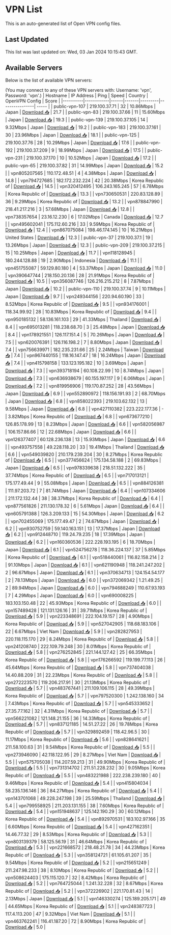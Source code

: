# VPN List

This is an auto-generated list of Open VPN config files.

## Last Updated

This list was last updated on: Wed, 03 Jan 2024 10:15:43 GMT.

## Available Servers

Below is the list of available VPN servers:

(You may connect to any of these VPN servers with: Username: 'vpn', Password: 'vpn'.)
| Hostname | IP Address | Ping | Speed | Country | OpenVPN Config | Score |
|----------|------------|------|-------|---------|----------------| ----- |
| public-vpn-107 | 219.100.37.71 | 32 | 10.86Mbps | Japan | [Download 📥](./configs/server_0_JP.ovpn) | 21.7 |
| public-vpn-83 | 219.100.37.66 | 11 | 15.60Mbps | Japan | [Download 📥](./configs/server_1_JP.ovpn) | 19.3 |
| public-vpn-139 | 219.100.37.105 | 14 | 9.32Mbps | Japan | [Download 📥](./configs/server_2_JP.ovpn) | 19.2 |
| public-vpn-183 | 219.100.37.161 | 30 | 23.96Mbps | Japan | [Download 📥](./configs/server_3_JP.ovpn) | 18.1 |
| public-vpn-125 | 219.100.37.76 | 28 | 10.29Mbps | Japan | [Download 📥](./configs/server_4_JP.ovpn) | 17.6 |
| public-vpn-192 | 219.100.37.209 | 9 | 18.99Mbps | Japan | [Download 📥](./configs/server_5_JP.ovpn) | 17.5 |
| public-vpn-231 | 219.100.37.170 | 10 | 10.52Mbps | Japan | [Download 📥](./configs/server_6_JP.ovpn) | 17.2 |
| public-vpn-65 | 219.100.37.82 | 31 | 14.99Mbps | Japan | [Download 📥](./configs/server_7_JP.ovpn) | 15.2 |
| vpn805207565 | 110.172.48.51 | 4 | 4.38Mbps | Japan | [Download 📥](./configs/server_8_JP.ovpn) | 14.8 |
| vpn794727685 | 182.172.232.224 | 42 | 20.38Mbps | Korea Republic of | [Download 📥](./configs/server_9_KR.ovpn) | 14.5 |
| vpn320412495 | 106.243.165.245 | 57 | 6.78Mbps | Korea Republic of | [Download 📥](./configs/server_10_KR.ovpn) | 13.3 |
| vpn730650531 | 220.83.128.89 | 36 | 9.29Mbps | Korea Republic of | [Download 📥](./configs/server_11_KR.ovpn) | 13.2 |
| vpn878847990 | 218.41.217.216 | 3 | 57.68Mbps | Japan | [Download 📥](./configs/server_12_JP.ovpn) | 12.8 |
| vpn738357654 | 23.16.12.230 | 6 | 17.02Mbps | Canada | [Download 📥](./configs/server_13_CA.ovpn) | 12.7 |
| vpn495602041 | 175.112.60.216 | 33 | 9.59Mbps | Korea Republic of | [Download 📥](./configs/server_14_KR.ovpn) | 12.4 |
| vpn867075084 | 198.46.174.145 | 10 | 16.21Mbps | United States | [Download 📥](./configs/server_15_US.ovpn) | 12.3 |
| public-vpn-37 | 219.100.37.1 | 19 | 13.26Mbps | Japan | [Download 📥](./configs/server_16_JP.ovpn) | 12.3 |
| public-vpn-209 | 219.100.37.215 | 15 | 10.25Mbps | Japan | [Download 📥](./configs/server_17_JP.ovpn) | 11.7 |
| vpn118128945 | 180.244.128.88 | 19 | 2.90Mbps | Indonesia | [Download 📥](./configs/server_18_ID.ovpn) | 11.1 |
| vpn451755087 | 59.129.80.180 | 4 | 53.37Mbps | Japan | [Download 📥](./configs/server_19_JP.ovpn) | 11.0 |
| vpn390647744 | 218.150.20.136 | 28 | 21.91Mbps | Korea Republic of | [Download 📥](./configs/server_20_KR.ovpn) | 10.5 |
| vpn356087746 | 126.216.215.212 | 8 | 7.87Mbps | Japan | [Download 📥](./configs/server_21_JP.ovpn) | 10.2 |
| public-vpn-110 | 219.100.37.74 | 9 | 10.11Mbps | Japan | [Download 📥](./configs/server_22_JP.ovpn) | 9.7 |
| vpn249344156 | 220.94.60.190 | 33 | 8.52Mbps | Korea Republic of | [Download 📥](./configs/server_23_KR.ovpn) | 9.5 |
| vpn934176001 | 118.34.99.92 | 28 | 10.83Mbps | Korea Republic of | [Download 📥](./configs/server_24_KR.ovpn) | 9.4 |
| vpn950185132 | 58.136.161.103 | 29 | 41.33Mbps | Thailand | [Download 📥](./configs/server_25_TH.ovpn) | 8.4 |
| vpn695013281 | 118.238.68.70 | 3 | 25.48Mbps | Japan | [Download 📥](./configs/server_26_JP.ovpn) | 8.4 |
| vpn178921551 | 126.117.151.4 | 5 | 70.26Mbps | Japan | [Download 📥](./configs/server_27_JP.ovpn) | 7.5 |
| vpn620076391 | 126.116.198.2 | 7 | 8.80Mbps | Japan | [Download 📥](./configs/server_28_JP.ovpn) | 7.4 |
| vpn756639971 | 182.235.231.66 | 25 | 2.24Mbps | Taiwan | [Download 📥](./configs/server_29_TW.ovpn) | 7.4 |
| vpn967440155 | 118.16.147.47 | 18 | 16.24Mbps | Japan | [Download 📥](./configs/server_30_JP.ovpn) | 7.4 |
| vpn415798158 | 133.123.195.182 | 10 | 3.69Mbps | Japan | [Download 📥](./configs/server_31_JP.ovpn) | 7.3 |
| vpn393718194 | 60.108.22.99 | 10 | 8.74Mbps | Japan | [Download 📥](./configs/server_32_JP.ovpn) | 7.3 |
| vpn636938679 | 60.155.197.117 | 9 | 6.06Mbps | Japan | [Download 📥](./configs/server_33_JP.ovpn) | 7.2 |
| vpn819956906 | 119.170.87.252 | 28 | 43.56Mbps | Japan | [Download 📥](./configs/server_34_JP.ovpn) | 6.9 |
| vpn552890972 | 118.156.191.93 | 2 | 68.70Mbps | Japan | [Download 📥](./configs/server_35_JP.ovpn) | 6.8 |
| vpn858022393 | 219.103.62.132 | 13 | 9.58Mbps | Japan | [Download 📥](./configs/server_36_JP.ovpn) | 6.8 |
| vpn427110382 | 223.222.177.36 | - | 3.82Mbps | Korea Republic of | [Download 📥](./configs/server_37_KR.ovpn) | 6.8 |
| vpn673677210 | 126.85.178.99 | 13 | 8.23Mbps | Japan | [Download 📥](./configs/server_38_JP.ovpn) | 6.6 |
| vpn582056987 | 106.157.86.66 | 12 | 22.68Mbps | Japan | [Download 📥](./configs/server_39_JP.ovpn) | 6.6 |
| vpn126377407 | 60.128.236.138 | 13 | 15.93Mbps | Japan | [Download 📥](./configs/server_40_JP.ovpn) | 6.6 |
| vpn493757558 | 49.228.118.20 | 33 | 19.41Mbps | Thailand | [Download 📥](./configs/server_41_TH.ovpn) | 6.6 |
| vpn549039820 | 210.179.239.204 | 30 | 8.27Mbps | Korea Republic of | [Download 📥](./configs/server_42_KR.ovpn) | 6.5 |
| vpn377456624 | 175.134.58.188 | 2 | 69.83Mbps | Japan | [Download 📥](./configs/server_43_JP.ovpn) | 6.5 |
| vpn978339638 | 218.51.132.222 | 35 | 37.74Mbps | Korea Republic of | [Download 📥](./configs/server_44_KR.ovpn) | 6.5 |
| vpn717013121 | 175.177.49.44 | 9 | 55.08Mbps | Japan | [Download 📥](./configs/server_45_JP.ovpn) | 6.5 |
| vpn884126381 | 111.97.203.72 | 7 | 81.74Mbps | Japan | [Download 📥](./configs/server_46_JP.ovpn) | 6.4 |
| vpn107334606 | 211.172.132.44 | 38 | 38.37Mbps | Korea Republic of | [Download 📥](./configs/server_47_KR.ovpn) | 6.4 |
| vpn877561826 | 211.130.178.32 | 6 | 5.61Mbps | Japan | [Download 📥](./configs/server_48_JP.ovpn) | 6.4 |
| vpn605791388 | 126.3.209.133 | 15 | 54.30Mbps | Japan | [Download 📥](./configs/server_49_JP.ovpn) | 6.2 |
| vpn702455069 | 175.177.49.47 | 2 | 74.67Mbps | Japan | [Download 📥](./configs/server_50_JP.ovpn) | 6.2 |
| vpn930752759 | 59.140.163.151 | 13 | 17.37Mbps | Japan | [Download 📥](./configs/server_51_JP.ovpn) | 6.2 |
| vpn912448710 | 119.24.79.235 | 18 | 17.39Mbps | Japan | [Download 📥](./configs/server_52_JP.ovpn) | 6.2 |
| vpn160360536 | 222.228.193.195 | 6 | 18.70Mbps | Japan | [Download 📥](./configs/server_53_JP.ovpn) | 6.1 |
| vpn524756278 | 118.36.224.137 | 37 | 5.85Mbps | Korea Republic of | [Download 📥](./configs/server_54_KR.ovpn) | 6.1 |
| vpn518440061 | 116.82.158.214 | 2 | 91.10Mbps | Japan | [Download 📥](./configs/server_55_JP.ovpn) | 6.1 |
| vpn621190948 | 118.241.247.202 | 2 | 96.67Mbps | Japan | [Download 📥](./configs/server_56_JP.ovpn) | 6.1 |
| vpn370634713 | 124.154.54.177 | 2 | 78.13Mbps | Japan | [Download 📥](./configs/server_57_JP.ovpn) | 6.0 |
| vpn372069342 | 1.21.49.25 | 2 | 89.94Mbps | Japan | [Download 📥](./configs/server_58_JP.ovpn) | 6.0 |
| vpn794688249 | 110.67.93.193 | 7 | 4.29Mbps | Japan | [Download 📥](./configs/server_59_JP.ovpn) | 6.0 |
| vpn690008225 | 183.103.150.48 | 22 | 45.93Mbps | Korea Republic of | [Download 📥](./configs/server_60_KR.ovpn) | 6.0 |
| vpn157489428 | 121.131.126.16 | 31 | 39.71Mbps | Korea Republic of | [Download 📥](./configs/server_61_KR.ovpn) | 5.9 |
| vpn223348691 | 222.104.19.157 | 28 | 4.90Mbps | Korea Republic of | [Download 📥](./configs/server_62_KR.ovpn) | 5.9 |
| vpn527042905 | 118.68.183.106 | 22 | 6.67Mbps | Viet Nam | [Download 📥](./configs/server_63_VN.ovpn) | 5.9 |
| vpn282827953 | 220.118.115.170 | 29 | 8.24Mbps | Korea Republic of | [Download 📥](./configs/server_64_KR.ovpn) | 5.8 |
| vpn241208740 | 222.109.79.248 | 30 | 8.01Mbps | Korea Republic of | [Download 📥](./configs/server_65_KR.ovpn) | 5.8 |
| vpn276252845 | 221.144.127.42 | 25 | 66.35Mbps | Korea Republic of | [Download 📥](./configs/server_66_KR.ovpn) | 5.8 |
| vpn176266592 | 119.199.77.113 | 26 | 45.64Mbps | Korea Republic of | [Download 📥](./configs/server_67_KR.ovpn) | 5.8 |
| vpn737404038 | 14.40.88.209 | 31 | 22.23Mbps | Korea Republic of | [Download 📥](./configs/server_68_KR.ovpn) | 5.8 |
| vpn272223570 | 119.206.217.91 | 30 | 21.13Mbps | Korea Republic of | [Download 📥](./configs/server_69_KR.ovpn) | 5.7 |
| vpn483767441 | 211.109.106.115 | 28 | 49.39Mbps | Korea Republic of | [Download 📥](./configs/server_70_KR.ovpn) | 5.7 |
| vpn797520300 | 1.242.138.160 | 34 | 7.43Mbps | Korea Republic of | [Download 📥](./configs/server_71_KR.ovpn) | 5.7 |
| vpn545333652 | 27.35.77.162 | 32 | 4.31Mbps | Korea Republic of | [Download 📥](./configs/server_72_KR.ovpn) | 5.7 |
| vpn566221082 | 121.148.21.155 | 36 | 14.33Mbps | Korea Republic of | [Download 📥](./configs/server_73_KR.ovpn) | 5.7 |
| vpn837121185 | 14.51.27.22 | 26 | 19.78Mbps | Korea Republic of | [Download 📥](./configs/server_74_KR.ovpn) | 5.7 |
| vpn329892459 | 118.42.96.5 | 30 | 11.17Mbps | Korea Republic of | [Download 📥](./configs/server_75_KR.ovpn) | 5.6 |
| vpn828641621 | 211.58.100.63 | 31 | 9.54Mbps | Korea Republic of | [Download 📥](./configs/server_76_KR.ovpn) | 5.5 |
| vpn273946090 | 42.118.122.95 | 29 | 8.27Mbps | Viet Nam | [Download 📥](./configs/server_77_VN.ovpn) | 5.5 |
| vpn575705038 | 114.207.59.213 | 31 | 49.90Mbps | Korea Republic of | [Download 📥](./configs/server_78_KR.ovpn) | 5.5 |
| vpn731314702 | 211.51.228.232 | 30 | 9.05Mbps | Korea Republic of | [Download 📥](./configs/server_79_KR.ovpn) | 5.5 |
| vpn483221988 | 222.238.239.180 | 40 | 9.46Mbps | Korea Republic of | [Download 📥](./configs/server_80_KR.ovpn) | 5.4 |
| vpn415804034 | 58.235.136.146 | 36 | 84.27Mbps | Korea Republic of | [Download 📥](./configs/server_81_KR.ovpn) | 5.4 |
| vpn143701068 | 49.228.247.198 | 39 | 25.59Mbps | Thailand | [Download 📥](./configs/server_82_TH.ovpn) | 5.4 |
| vpn799558925 | 211.203.131.155 | 38 | 7.60Mbps | Korea Republic of | [Download 📥](./configs/server_83_KR.ovpn) | 5.4 |
| vpn151948637 | 125.142.190.29 | 30 | 60.12Mbps | Korea Republic of | [Download 📥](./configs/server_84_KR.ovpn) | 5.4 |
| vpn892970531 | 183.102.97.166 | 35 | 6.60Mbps | Korea Republic of | [Download 📥](./configs/server_85_KR.ovpn) | 5.4 |
| vpn427162351 | 14.46.77.32 | 29 | 8.53Mbps | Korea Republic of | [Download 📥](./configs/server_86_KR.ovpn) | 5.3 |
| vpn803139379 | 58.125.56.19 | 31 | 46.64Mbps | Korea Republic of | [Download 📥](./configs/server_87_KR.ovpn) | 5.3 |
| vpn221668572 | 218.48.21.78 | 34 | 44.23Mbps | Korea Republic of | [Download 📥](./configs/server_88_KR.ovpn) | 5.3 |
| vpn358124721 | 61.105.61.207 | 35 | 9.54Mbps | Korea Republic of | [Download 📥](./configs/server_89_KR.ovpn) | 5.2 |
| vpn215651249 | 211.247.98.233 | 38 | 8.10Mbps | Korea Republic of | [Download 📥](./configs/server_90_KR.ovpn) | 5.2 |
| vpn508624403 | 175.115.120.7 | 32 | 8.42Mbps | Korea Republic of | [Download 📥](./configs/server_91_KR.ovpn) | 5.2 |
| vpn764725044 | 1.241.32.228 | 32 | 8.67Mbps | Korea Republic of | [Download 📥](./configs/server_92_KR.ovpn) | 5.2 |
| vpn372226902 | 221.170.81.43 | 14 | 2.13Mbps | Japan | [Download 📥](./configs/server_93_JP.ovpn) | 5.1 |
| vpn146330274 | 125.189.205.171 | 49 | 44.65Mbps | Korea Republic of | [Download 📥](./configs/server_94_KR.ovpn) | 5.1 |
| vpn248387723 | 117.4.113.200 | 47 | 9.32Mbps | Viet Nam | [Download 📥](./configs/server_95_VN.ovpn) | 5.1 |
| vpn463762241 | 116.41.187.20 | 72 | 8.90Mbps | Korea Republic of | [Download 📥](./configs/server_96_KR.ovpn) | 5.0 |
